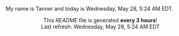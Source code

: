 My name is Tanner and today is Wednesday, May 28, 5:24 AM EDT.

<p align="center">This <i>README</i> file is generated <b>every 3 hours</b>!</br>Last refresh: Wednesday, May 28, 5:24 AM EDT<br /></p>
